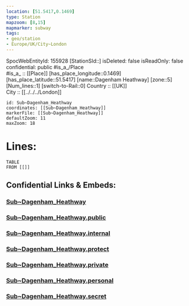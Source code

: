 ```yaml
---
location: [51.5417,0.1469] 
type: Station 
mapzoom: [8,15] 
mapmarker: subway 
tags:
- geo/station
- Europe/UK/City~London
---
```

SpocWebEntityId: 155928
[StationSId::] 
isDeleted: false
isReadOnly: false
confidential: public
#is_a_/Place  
#is_a_ :: [[Place]] 
[has_place_longitude::0.1469] 
[has_place_latitude::51.5417] 
[name::Dagenham Heathway] 
[zone::5] 
[Num_lines::1] 
[switch-to-Rail::0] 
Country :: [[UK]]  
City :: [[../../../London]]  


```leaflet
id: Sub~Dagenham_Heathway
coordinates: [[Sub~Dagenham_Heathway]] 
markerFile: [[Sub~Dagenham_Heathway]] 
defaultZoom: 11 
maxZoom: 18
```


# Lines: 
```dataview
TABLE 
FROM [[]] 
```


## Confidential Links & Embeds: 

### [Sub~Dagenham_Heathway](/_Standards/Earth/Continent/Europe/Europe~North/UK/England/Regions~England/London,Greater/cities~GreaterLondon/Underground/Station/Sub~Dagenham_Heathway.md) 

### [Sub~Dagenham_Heathway.public](/_public/Earth/Continent/Europe/Europe~North/UK/England/Regions~England/London,Greater/cities~GreaterLondon/Underground/Station/Sub~Dagenham_Heathway.public.md) 

### [Sub~Dagenham_Heathway.internal](/_internal/Earth/Continent/Europe/Europe~North/UK/England/Regions~England/London,Greater/cities~GreaterLondon/Underground/Station/Sub~Dagenham_Heathway.internal.md) 

### [Sub~Dagenham_Heathway.protect](/_protect/Earth/Continent/Europe/Europe~North/UK/England/Regions~England/London,Greater/cities~GreaterLondon/Underground/Station/Sub~Dagenham_Heathway.protect.md) 

### [Sub~Dagenham_Heathway.private](/_private/Earth/Continent/Europe/Europe~North/UK/England/Regions~England/London,Greater/cities~GreaterLondon/Underground/Station/Sub~Dagenham_Heathway.private.md) 

### [Sub~Dagenham_Heathway.personal](/_personal/Earth/Continent/Europe/Europe~North/UK/England/Regions~England/London,Greater/cities~GreaterLondon/Underground/Station/Sub~Dagenham_Heathway.personal.md) 

### [Sub~Dagenham_Heathway.secret](/_secret/Earth/Continent/Europe/Europe~North/UK/England/Regions~England/London,Greater/cities~GreaterLondon/Underground/Station/Sub~Dagenham_Heathway.secret.md)

